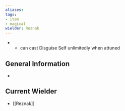 ```yaml
---
aliases: 
tags: 
- item
- magical
wielder: Reznak
---
```


- - can cast Disguise Self unlimitedly when attuned

## General Information
- 

## Current Wielder
- [[Reznak]]

